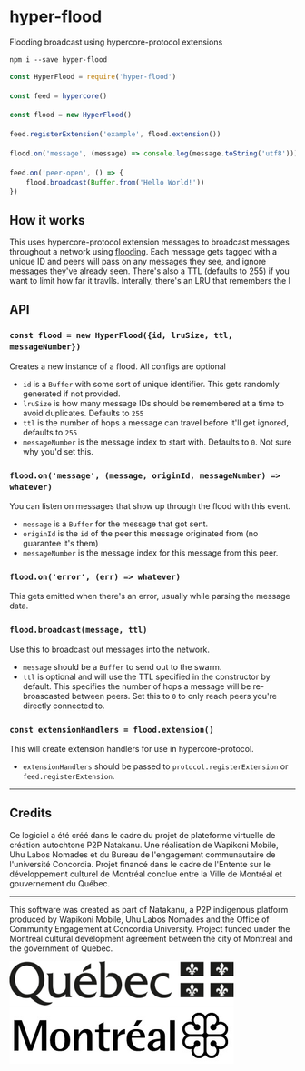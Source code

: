 # hyper-flood
Flooding broadcast using hypercore-protocol extensions

```
npm i --save hyper-flood
```

```js
const HyperFlood = require('hyper-flood')

const feed = hypercore()

const flood = new HyperFlood()

feed.registerExtension('example', flood.extension())

flood.on('message', (message) => console.log(message.toString('utf8')))

feed.on('peer-open', () => {
	flood.broadcast(Buffer.from('Hello World!'))
})
```

## How it works

This uses hypercore-protocol extension messages to broadcast messages throughout a network using [flooding](https://en.wikipedia.org/wiki/Flooding_(computer_networking)).
Each message gets tagged with a unique ID and peers will pass on any messages they see, and ignore messages they've already seen.
There's also a TTL (defaults to 255) if you want to limit how far it travlls.
Interally, there's an LRU that remembers the l

## API

### `const flood = new HyperFlood({id, lruSize, ttl, messageNumber})`

Creates a new instance of a flood. All configs are optional

- `id` is a `Buffer` with some sort of unique identifier. This gets randomly generated if not provided.
- `lruSize` is how many message IDs should be remembered at a time to avoid duplicates. Defaults to `255`
- `ttl` is the number of hops a message can travel before it'll get ignored, defaults to `255`
- `messageNumber` is the message index to start with. Defaults to `0`. Not sure why you'd set this.

### `flood.on('message', (message, originId, messageNumber) => whatever)`

You can listen on messages that show up through the flood with this event.

- `message` is a `Buffer` for the message that got sent.
- `originId` is the `id` of the peer this message originated from (no guarantee it's them)
- `messageNumber` is the message index for this message from this peer.

### `flood.on('error', (err) => whatever)`

This gets emitted when there's an error, usually while parsing the message data.

### `flood.broadcast(message, ttl)`

Use this to broadcast out messages into the network.

- `message` should be a `Buffer` to send out to the swarm.
- `ttl` is optional and will use the TTL specified in the constructor by default. This specifies the number of hops a message will be re-broascasted between peers. Set this to `0` to only reach peers you're directly connected to.

### `const extensionHandlers = flood.extension()`

This will create extension handlers for use in hypercore-protocol.

- `extensionHandlers` should be passed to `protocol.registerExtension` or `feed.registerExtension`.

---

## Credits

Ce logiciel a été créé dans le cadre du projet de plateforme virtuelle de création autochtone P2P Natakanu. Une réalisation de Wapikoni Mobile, Uhu Labos Nomades et du Bureau de l'engagement communautaire de l'université Concordia. Projet financé dans le cadre de l'Entente sur le développement culturel de Montréal conclue entre la Ville de Montréal et gouvernement du Québec.

---

This software was created as part of Natakanu, a P2P indigenous  platform produced by Wapikoni Mobile, Uhu Labos Nomades and the Office of Community Engagement at Concordia University. Project funded under the Montreal cultural development agreement between the city of Montreal and the government of Quebec.

<img src="quebec.png" width="395" alt="Quebec Province Logo" />
<img src="montreal.jpg" width="395" alt="Montreal City Logo" />

